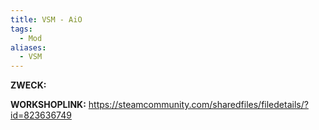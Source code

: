 ```yaml
---
title: VSM - AiO
tags:
  - Mod
aliases:
  - VSM
---
```

**ZWECK:** 

**WORKSHOPLINK:** https://steamcommunity.com/sharedfiles/filedetails/?id=823636749